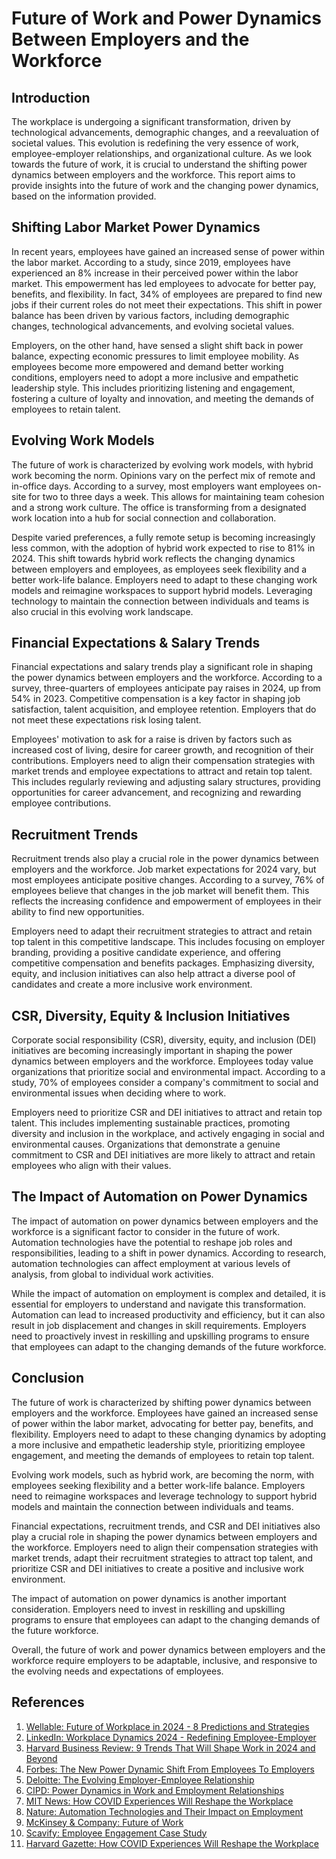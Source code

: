 # Future of Work and Power Dynamics Between Employers and the Workforce

## Introduction

The workplace is undergoing a significant transformation, driven by technological advancements, demographic changes, and a reevaluation of societal values. This evolution is redefining the very essence of work, employee-employer relationships, and organizational culture. As we look towards the future of work, it is crucial to understand the shifting power dynamics between employers and the workforce. This report aims to provide insights into the future of work and the changing power dynamics, based on the information provided.

## Shifting Labor Market Power Dynamics

In recent years, employees have gained an increased sense of power within the labor market. According to a study, since 2019, employees have experienced an 8% increase in their perceived power within the labor market. This empowerment has led employees to advocate for better pay, benefits, and flexibility. In fact, 34% of employees are prepared to find new jobs if their current roles do not meet their expectations. This shift in power balance has been driven by various factors, including demographic changes, technological advancements, and evolving societal values.

Employers, on the other hand, have sensed a slight shift back in power balance, expecting economic pressures to limit employee mobility. As employees become more empowered and demand better working conditions, employers need to adopt a more inclusive and empathetic leadership style. This includes prioritizing listening and engagement, fostering a culture of loyalty and innovation, and meeting the demands of employees to retain talent.

## Evolving Work Models

The future of work is characterized by evolving work models, with hybrid work becoming the norm. Opinions vary on the perfect mix of remote and in-office days. According to a survey, most employers want employees on-site for two to three days a week. This allows for maintaining team cohesion and a strong work culture. The office is transforming from a designated work location into a hub for social connection and collaboration.

Despite varied preferences, a fully remote setup is becoming increasingly less common, with the adoption of hybrid work expected to rise to 81% in 2024. This shift towards hybrid work reflects the changing dynamics between employers and employees, as employees seek flexibility and a better work-life balance. Employers need to adapt to these changing work models and reimagine workspaces to support hybrid models. Leveraging technology to maintain the connection between individuals and teams is also crucial in this evolving work landscape.

## Financial Expectations & Salary Trends

Financial expectations and salary trends play a significant role in shaping the power dynamics between employers and the workforce. According to a survey, three-quarters of employees anticipate pay raises in 2024, up from 54% in 2023. Competitive compensation is a key factor in shaping job satisfaction, talent acquisition, and employee retention. Employers that do not meet these expectations risk losing talent.

Employees' motivation to ask for a raise is driven by factors such as increased cost of living, desire for career growth, and recognition of their contributions. Employers need to align their compensation strategies with market trends and employee expectations to attract and retain top talent. This includes regularly reviewing and adjusting salary structures, providing opportunities for career advancement, and recognizing and rewarding employee contributions.

## Recruitment Trends

Recruitment trends also play a crucial role in the power dynamics between employers and the workforce. Job market expectations for 2024 vary, but most employees anticipate positive changes. According to a survey, 76% of employees believe that changes in the job market will benefit them. This reflects the increasing confidence and empowerment of employees in their ability to find new opportunities.

Employers need to adapt their recruitment strategies to attract and retain top talent in this competitive landscape. This includes focusing on employer branding, providing a positive candidate experience, and offering competitive compensation and benefits packages. Emphasizing diversity, equity, and inclusion initiatives can also help attract a diverse pool of candidates and create a more inclusive work environment.

## CSR, Diversity, Equity & Inclusion Initiatives

Corporate social responsibility (CSR), diversity, equity, and inclusion (DEI) initiatives are becoming increasingly important in shaping the power dynamics between employers and the workforce. Employees today value organizations that prioritize social and environmental impact. According to a study, 70% of employees consider a company's commitment to social and environmental issues when deciding where to work.

Employers need to prioritize CSR and DEI initiatives to attract and retain top talent. This includes implementing sustainable practices, promoting diversity and inclusion in the workplace, and actively engaging in social and environmental causes. Organizations that demonstrate a genuine commitment to CSR and DEI initiatives are more likely to attract and retain employees who align with their values.

## The Impact of Automation on Power Dynamics

The impact of automation on power dynamics between employers and the workforce is a significant factor to consider in the future of work. Automation technologies have the potential to reshape job roles and responsibilities, leading to a shift in power dynamics. According to research, automation technologies can affect employment at various levels of analysis, from global to individual work activities.

While the impact of automation on employment is complex and detailed, it is essential for employers to understand and navigate this transformation. Automation can lead to increased productivity and efficiency, but it can also result in job displacement and changes in skill requirements. Employers need to proactively invest in reskilling and upskilling programs to ensure that employees can adapt to the changing demands of the future workforce.

## Conclusion

The future of work is characterized by shifting power dynamics between employers and the workforce. Employees have gained an increased sense of power within the labor market, advocating for better pay, benefits, and flexibility. Employers need to adapt to these changing dynamics by adopting a more inclusive and empathetic leadership style, prioritizing employee engagement, and meeting the demands of employees to retain top talent.

Evolving work models, such as hybrid work, are becoming the norm, with employees seeking flexibility and a better work-life balance. Employers need to reimagine workspaces and leverage technology to support hybrid models and maintain the connection between individuals and teams.

Financial expectations, recruitment trends, and CSR and DEI initiatives also play a crucial role in shaping the power dynamics between employers and the workforce. Employers need to align their compensation strategies with market trends, adapt their recruitment strategies to attract top talent, and prioritize CSR and DEI initiatives to create a positive and inclusive work environment.

The impact of automation on power dynamics is another important consideration. Employers need to invest in reskilling and upskilling programs to ensure that employees can adapt to the changing demands of the future workforce.

Overall, the future of work and power dynamics between employers and the workforce require employers to be adaptable, inclusive, and responsive to the evolving needs and expectations of employees.

## References

1. [Wellable: Future of Workplace in 2024 - 8 Predictions and Strategies](https://www.wellable.co/blog/future-of-workplace-in-2024-8-predictions-and-strategies/)
2. [LinkedIn: Workplace Dynamics 2024 - Redefining Employee-Employer](https://www.linkedin.com/pulse/workplace-dynamics-2024-redefining-employee-employer-peter-thompson-j4yye)
3. [Harvard Business Review: 9 Trends That Will Shape Work in 2024 and Beyond](https://hbr.org/2024/01/9-trends-that-will-shape-work-in-2024-and-beyond)
4. [Forbes: The New Power Dynamic Shift From Employees To Employers](https://www.forbes.com/sites/jackkelly/2022/06/24/the-new-power-dynamic-shift-from-employees-to-employers/)
5. [Deloitte: The Evolving Employer-Employee Relationship](https://www2.deloitte.com/us/en/insights/focus/human-capital-trends/2021/the-evolving-employer-employee-relationship.html)
6. [CIPD: Power Dynamics in Work and Employment Relationships](https://www.cipd.org/globalassets/media/knowledge/knowledge-hub/reports/power-dynamics-in-work-and-employment-relationships_2018-the-capacity-for-employee-influence_tcm18-37312.pdf)
7. [MIT News: How COVID Experiences Will Reshape the Workplace](https://news.mit.edu/2022/automation-drives-income-inequality-1121)
8. [Nature: Automation Technologies and Their Impact on Employment](https://www.nature.com/articles/s41599-024-02647-9)
9. [McKinsey & Company: Future of Work](https://www.mckinsey.com/featured-insights/future-of-work)
10. [Scavify: Employee Engagement Case Study](https://www.scavify.com/employee-engagement/employee-engagement-case-study)
11. [Harvard Gazette: How COVID Experiences Will Reshape the Workplace](https://news.harvard.edu/gazette/story/2021/02/how-covid-experiences-will-reshape-the-workplace/)